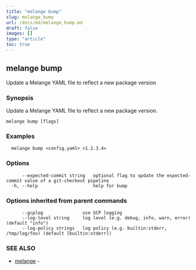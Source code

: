 ```yaml
---
title: "melange bump"
slug: melange_bump
url: /docs/md/melange_bump.md
draft: false
images: []
type: "article"
toc: true
---
```

## melange bump

Update a Melange YAML file to reflect a new package version

### Synopsis

Update a Melange YAML file to reflect a new package version.

```
melange bump [flags]
```

### Examples

```
  melange bump <config.yaml> <1.2.3.4>
```

### Options

```
      --expected-commit string   optional flag to update the expected-commit value of a git-checkout pipeline
  -h, --help                     help for bump
```

### Options inherited from parent commands

```
      --gcplog               use GCP logging
      --log-level string     log level (e.g. debug, info, warn, error) (default "info")
      --log-policy strings   log policy (e.g. builtin:stderr, /tmp/log/foo) (default [builtin:stderr])
```

### SEE ALSO

* [melange](/docs/md/melange.md)	 - 


